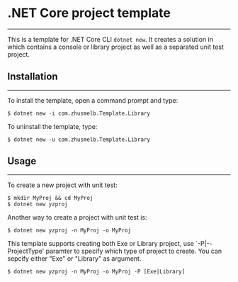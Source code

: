 # .NET Core project template
---
This is a template for .NET Core CLI `dotnet new`. It creates a solution in which contains a console or library project as well as a separated unit test project.

## Installation
---
To install the template, open a command prompt and type:
```
$ dotnet new -i com.zhusmelb.Template.Library
```
To uninstall the template, type:
```
$ dotnet new -u com.zhusmelb.Template.Library
```
## Usage
---
To create a new project with unit test:
```
$ mkdir MyProj && cd MyProj
$ dotnet new yzproj
```
Another way to create a project with unit test is:
```
$ dotnet new yzproj -n MyProj -o MyProj
```
This template supports creating both Exe or Library project, use `-P|--ProjectType' paramter to specify which type of project to create. You can sepcify either "Exe" or "Library" as argument.
```
$ dotnet new yzproj -n MyProj -o MyProj -P [Exe|Library]
```